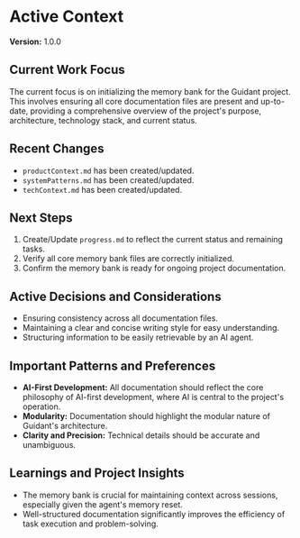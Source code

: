 # Active Context

**Version:** 1.0.0

## Current Work Focus

The current focus is on initializing the memory bank for the Guidant project. This involves ensuring all core documentation files are present and up-to-date, providing a comprehensive overview of the project's purpose, architecture, technology stack, and current status.

## Recent Changes

-   `productContext.md` has been created/updated.
-   `systemPatterns.md` has been created/updated.
-   `techContext.md` has been created/updated.

## Next Steps

1.  Create/Update `progress.md` to reflect the current status and remaining tasks.
2.  Verify all core memory bank files are correctly initialized.
3.  Confirm the memory bank is ready for ongoing project documentation.

## Active Decisions and Considerations

-   Ensuring consistency across all documentation files.
-   Maintaining a clear and concise writing style for easy understanding.
-   Structuring information to be easily retrievable by an AI agent.

## Important Patterns and Preferences

-   **AI-First Development:** All documentation should reflect the core philosophy of AI-first development, where AI is central to the project's operation.
-   **Modularity:** Documentation should highlight the modular nature of Guidant's architecture.
-   **Clarity and Precision:** Technical details should be accurate and unambiguous.

## Learnings and Project Insights

-   The memory bank is crucial for maintaining context across sessions, especially given the agent's memory reset.
-   Well-structured documentation significantly improves the efficiency of task execution and problem-solving.
